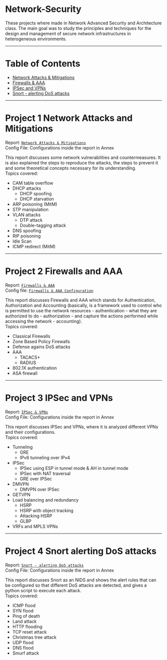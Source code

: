# Network-Security
These projects where made in Network Advanced Security and Architecture class. The main goal was to study the principles and techniques for the design and management of secure network infrastructures in heterogeneous environments.

------------------------------
# Table of Contents
- [Network Attacks & Mitigations](#project-1-network-attacks-and-mitigations)
- [Firewalls & AAA](#project-2-firewalls-and-aaa)
- [IPSec and VPNs](#project-3-ipsec-and-vpns)
- [Snort - alerting DoS attacks](#project-4-snort-alerting-dos-attacks)

------------------------------
# Project 1 Network Attacks and Mitigations
Report: [`Network Attacks & Mitigations`](network_attacks_report.pdf)  
Config File: Configurations inside the report in Annex  
  
This report discusses some network vulnerabilities and countermeasures. It is also explained the steps to reproduce the attacks, the steps to prevent it and some theoretical concepts necessary for its understanding.  
Topics covered:
* CAM table overflow
* DHCP attacks
  * DHCP spoofing
  * DHCP starvation
* ARP poisoning (MitM)
* STP manipulation
* VLAN attacks
  * DTP attack
  * Double-tagging attack
* DNS spoofing
* RIP poisoning
* Idle Scan
* ICMP redirect (MitM)

------------------------------
# Project 2 Firewalls and AAA
Report: [`Firewalls & AAA`](firewalls_and_aaa_report.pdf)  
Config file: [`Firewalls & AAA Configuration`](firewalls_and_aaa_configs.txt)  
  
This report discusses Firewalls and AAA which stands for Authentication, Authorization and Accounting (basically, is a framework used to control who is permitted to use the network resources - authentication - what they are authorized to do - authorization - and capture the actions performed while accessing the network - accounting).  
Topics covered:
* Classical Firewalls
* Zone Based Policy Firewalls
* Defense agains DoS attacks
* AAA
  * TACACS+
  * RADIUS
* 802.1X authentication
* ASA firewall

------------------------------
# Project 3 IPSec and VPNs
Report: [`IPSec & VPNs`](ipsec_and_vpns_report.pdf)  
Config File: Configurations inside the report in Annex  
  
This report discusses IPSec and VPNs, where it is analyzed different VPNs and their configurations.  
Topics covered:
* Tunneling
  * GRE
  * IPv6 tunneling over IPv4
* IPSec
  * IPSec using ESP in tunnel mode & AH in tunnel mode
  * IPSec with NAT traversal
  * GRE over IPSec
* DMVPN
  * DMVPN over IPSec
* GETVPN
* Load balancing and redundancy
  * HSRP
  * HSRP with object tracking
  * Attacking HSRP
  * GLBP
* VRFs and MPLS VPNs

------------------------------
# Project 4 Snort alerting DoS attacks
Report: [`Snort - alerting DoS attacks`](snort_alerting_dos_attacks_report.pdf)  
Config File: Configurations inside the report in Annex  

This report discusses Snort as an NIDS and shows the alert rules that can be configured so that different DoS attacks are detected, and gives a python script to execute each attack.  
Topics covered:
* ICMP flood
* SYN flood
* Ping of death
* Land attack
* HTTP flooding
* TCP reset attack
* Christmas tree attack
* UDP flood
* DNS flood
* Smurf attack
